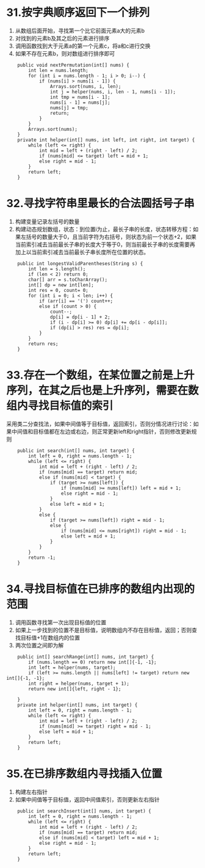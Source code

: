 # 31.按字典顺序返回下一个排列
1. 从数组后面开始，寻找第一个比它前面元素a大的元素b
2. 对找到的元素b及其之后的元素进行排序
3. 调用函数找到大于元素a的第一个元素c，将a和c进行交换
4. 如果不存在元素b，则对数组进行排序即可
```
    public void nextPermutation(int[] nums) {
        int len = nums.length;
        for (int i = nums.length - 1; i > 0; i--) {
            if (nums[i] > nums[i - 1]) {
                Arrays.sort(nums, i, len);
                int j = helper(nums, i, len - 1, nums[i - 1]);
                int tmp = nums[i - 1];
                nums[i - 1] = nums[j];
                nums[j] = tmp;
                return;
            }
        }
        Arrays.sort(nums);
    }
    private int helper(int[] nums, int left, int right, int target) {
        while (left <= right) {
            int mid = left + (right - left) / 2;
            if (nums[mid] <= target) left = mid + 1;
            else right = mid - 1;
        }
        return left;
    }
```

# 32.寻找字符串里最长的合法圆括号子串
1. 构建变量记录左括号的数量
2. 构建动态规划数组，状态：到位置i为止，最长子串的长度，状态转移方程：如果左括号的数量大于0，且当前字符为右括号，则状态为前一个状态+2，如果当前索引减去当前最长子串的长度大于等于0，则当前最长子串的长度需要再加上以当前索引减去当前最长子串长度所在位置的状态。
```
    public int longestValidParentheses(String s) {
        int len = s.length();
        if (len < 2) return 0;
        char[] arr = s.toCharArray();
        int[] dp = new int[len];
        int res = 0, count= 0;
        for (int i = 0; i < len; i++) {
            if (arr[i] == '(') count++;
            else if (count > 0) {
                count--;
                dp[i] = dp[i - 1] + 2;
                if (i - dp[i] >= 0) dp[i] += dp[i - dp[i]];
                if (dp[i] > res) res = dp[i];
            }
        }
        return res;
    }
```

# 33.存在一个数组，在某位置之前是上升序列，在其之后也是上升序列，需要在数组内寻找目标值的索引

采用类二分查找法，如果中间值等于目标值，返回索引，否则分情况进行讨论：如果中间值和目标值都在左边或右边，则正常更新left和right指针，否则修改更新规则

```
    public int search(int[] nums, int target) {
        int left = 0, right = nums.length - 1;
        while (left <= right) {
            int mid = left + (right - left) / 2;
            if (nums[mid] == target) return mid;
            else if (nums[mid] < target) {
                if (target >= nums[left]) {
                    if (nums[mid] >= nums[left]) left = mid + 1;
                    else right = mid - 1;
                }
                else left = mid + 1;
            }
            else {
                if (target >= nums[left]) right = mid - 1;
                else {
                    if (nums[mid] <= nums[right]) right = mid - 1;
                    else left = mid + 1;
                }
            }
        }
        return -1;
    }
```

# 34.寻找目标值在已排序的数组内出现的范围
1. 调用函数寻找第一次出现目标值的位置
2. 如果上一步找到的位置不是目标值，说明数组内不存在目标值，返回；否则查找目标值+1在数组内的位置
3. 两次位置之间即为解
```
    public int[] searchRange(int[] nums, int target) {
        if (nums.length == 0) return new int[]{-1, -1};
        int left = helper(nums, target);
        if (left >= nums.length || nums[left] != target) return new int[]{-1, -1};
        int right = helper(nums, target + 1);
        return new int[]{left, right - 1};
        
    }
    private int helper(int[] nums, int target) {
        int left = 0, right = nums.length - 1;
        while (left <= right) {
            int mid = left + (right - left) / 2;
            if (nums[mid] >= target) right = mid - 1;
            else left = mid + 1;
        }
        return left;
    }
```

# 35.在已排序数组内寻找插入位置
1. 构建左右指针
2. 如果中间值等于目标值，返回中间值索引，否则更新左右指针
```
    public int searchInsert(int[] nums, int target) {
        int left = 0, right = nums.length - 1;
        while (left <= right) {
            int mid = left + (right - left) / 2;
            if (nums[mid] == target) return mid;
            else if (nums[mid] < target) left = mid + 1;
            else right = mid - 1;
        }
        return left;
    }
```
